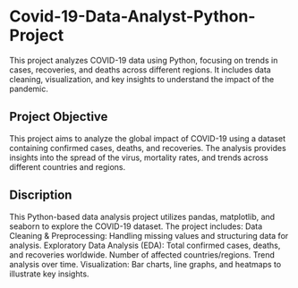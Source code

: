 # Covid-19-Data-Analyst-Python-Project
This project analyzes COVID-19 data using Python, focusing on trends in cases, recoveries, and deaths across different regions. It includes data cleaning, visualization, and key insights to understand the impact of the pandemic.

## Project Objective
This project aims to analyze the global impact of COVID-19 using a dataset containing confirmed cases, deaths, and recoveries. The analysis provides insights into the spread of the virus, mortality rates, and trends across different countries and regions.

## Discription
This Python-based data analysis project utilizes pandas, matplotlib, and seaborn to explore the COVID-19 dataset. The project includes:
Data Cleaning & Preprocessing: Handling missing values and structuring data for analysis.
Exploratory Data Analysis (EDA):
Total confirmed cases, deaths, and recoveries worldwide.
Number of affected countries/regions.
Trend analysis over time.
Visualization: Bar charts, line graphs, and heatmaps to illustrate key insights.
